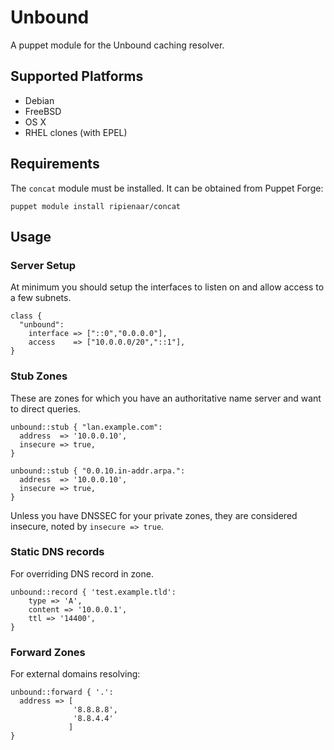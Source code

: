 # Unbound

A puppet module for the Unbound caching resolver.

## Supported Platforms

* Debian
* FreeBSD
* OS X
* RHEL clones (with EPEL)

## Requirements
The `concat` module must be installed. It can be obtained from Puppet Forge:

    puppet module install ripienaar/concat

## Usage

### Server Setup

At minimum you should setup the interfaces to listen on and allow access to a few subnets.

    class {
      "unbound":
        interface => ["::0","0.0.0.0"],
        access    => ["10.0.0.0/20","::1"],
    }

### Stub Zones

These are zones for which you have an authoritative name server and want to
direct queries.

    unbound::stub { "lan.example.com":
      address  => '10.0.0.10',
      insecure => true,
    }

    unbound::stub { "0.0.10.in-addr.arpa.":
      address  => '10.0.0.10',
      insecure => true,
    }

Unless you have DNSSEC for your private zones, they are considered insecure,
noted by `insecure => true`.

### Static DNS records

For overriding DNS record in zone.

    unbound::record { 'test.example.tld':
        type => 'A',
        content => '10.0.0.1',
        ttl => '14400',
    }

### Forward Zones

For external domains resolving:

    unbound::forward { '.':
      address => [
                  '8.8.8.8',
                  '8.8.4.4'
                 ]
    }
